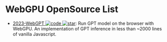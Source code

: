 # WebGPU OpenSource List

- [2023-WebGPT ![code](https://ng-tech.icu/assets/code.svg) ![star](https://img.shields.io/github/stars/0hq/WebGPT)](https://github.com/0hq/WebGPT): Run GPT model on the browser with WebGPU. An implementation of GPT inference in less than ~2000 lines of vanilla Javascript.
